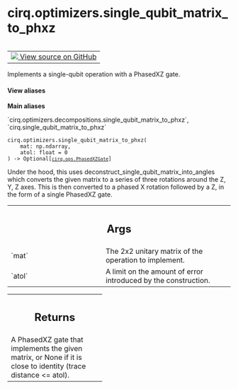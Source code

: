 <div itemscope itemtype="http://developers.google.com/ReferenceObject">
<meta itemprop="name" content="cirq.optimizers.single_qubit_matrix_to_phxz" />
<meta itemprop="path" content="Stable" />
</div>

# cirq.optimizers.single_qubit_matrix_to_phxz

<!-- Insert buttons and diff -->

<table class="tfo-notebook-buttons tfo-api" align="left">

<td>
  <a target="_blank" href="https://github.com/quantumlib/cirq/tree/master/cirq/optimizers/decompositions.py">
    <img src="https://www.tensorflow.org/images/GitHub-Mark-32px.png" />
    View source on GitHub
  </a>
</td>
</table>



Implements a single-qubit operation with a PhasedXZ gate.

<section class="expandable">
  <h4 class="showalways">View aliases</h4>
  <p>
<b>Main aliases</b>
<p>`cirq.optimizers.decompositions.single_qubit_matrix_to_phxz`, `cirq.single_qubit_matrix_to_phxz`</p>
</p>
</section>

<pre class="devsite-click-to-copy prettyprint lang-py tfo-signature-link">
<code>cirq.optimizers.single_qubit_matrix_to_phxz(
    mat: np.ndarray,
    atol: float = 0
) -> Optional[<a href="../../cirq/ops/PhasedXZGate.md"><code>cirq.ops.PhasedXZGate</code></a>]
</code></pre>



<!-- Placeholder for "Used in" -->

Under the hood, this uses deconstruct_single_qubit_matrix_into_angles which
converts the given matrix to a series of three rotations around the Z, Y, Z
axes. This is then converted to a phased X rotation followed by a Z, in the
form of a single PhasedXZ gate.

<!-- Tabular view -->
 <table class="responsive fixed orange">
<colgroup><col width="214px"><col></colgroup>
<tr><th colspan="2"><h2 class="add-link">Args</h2></th></tr>

<tr>
<td>
`mat`
</td>
<td>
The 2x2 unitary matrix of the operation to implement.
</td>
</tr><tr>
<td>
`atol`
</td>
<td>
A limit on the amount of error introduced by the
construction.
</td>
</tr>
</table>



<!-- Tabular view -->
 <table class="responsive fixed orange">
<colgroup><col width="214px"><col></colgroup>
<tr><th colspan="2"><h2 class="add-link">Returns</h2></th></tr>
<tr class="alt">
<td colspan="2">
A PhasedXZ gate that implements the given matrix, or None if it is
close to identity (trace distance <= atol).
</td>
</tr>

</table>

